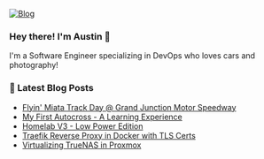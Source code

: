 [![Blog](https://img.shields.io/website?down_color=red&down_message=down&label=alhuff.com&up_color=green&up_message=up&url=https%3A%2F%2Falhuff.com)](https://alhuff.com)

### Hey there! I'm Austin 👋
I'm a Software Engineer specializing in DevOps who loves cars and photography!

### 📕 Latest Blog Posts

<!-- BLOG-POST-LIST:START -->
- [Flyin&#39; Miata Track Day @ Grand Junction Motor Speedway](http://alhuff.com/blog/2025-06-12-gjtrackday/)
- [My First Autocross - A Learning Experience](http://alhuff.com/blog/2025-03-15-firstautocross/)
- [Homelab V3 - Low Power Edition](http://alhuff.com/blog/2024-10-15-homelabv3/)
- [Traefik Reverse Proxy in Docker with TLS Certs](http://alhuff.com/blog/2022-09-25-traefik/)
- [Virtualizing TrueNAS in Proxmox](http://alhuff.com/blog/2022-09-02-virttruenascore/)
<!-- BLOG-POST-LIST:END -->
